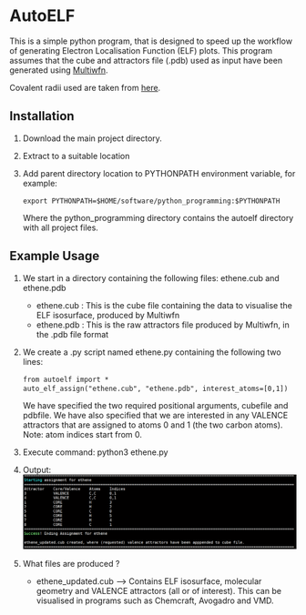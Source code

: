 # AutoELF

This is a simple python program, that is designed to speed up the workflow of generating Electron Localisation Function (ELF) plots. This program assumes that the cube and attractors file (.pdb) used as input have been generated using [Multiwfn](http://sobereva.com/multiwfn/). 

Covalent radii used are taken from [here](https://periodictable.com/Properties/A/CovalentRadius.html).

## Installation

1. Download the main project directory.

2. Extract to a suitable location

3. Add parent directory location to PYTHONPATH environment variable, for example:
    ```
    export PYTHONPATH=$HOME/software/python_programming:$PYTHONPATH
    ```
    Where the python_programming directory contains the autoelf directory with all project files.

## Example Usage

1. We start in a directory containing the following files: ethene.cub and ethene.pdb
    - ethene.cub : This is the cube file containing the data to visualise the ELF isosurface, produced by Multiwfn
    - ethene.pdb : This is the raw attractors file produced by Multiwfn, in the .pdb file format

2. We create a .py script named ethene.py containing the following two lines:
    ```
    from autoelf import *
    auto_elf_assign("ethene.cub", "ethene.pdb", interest_atoms=[0,1])
    ``` 
    We have specified the two required positional arguments, cubefile and pdbfile. We have also specified that we are interested in any VALENCE attractors that are assigned to atoms 0 and 1 (the two carbon atoms). Note: atom indices start from 0.

3. Execute command: python3 ethene.py

4. Output:
    ![ethene_example](ethene_example.PNG) 

5. What files are produced ?
    - ethene_updated.cub --> Contains ELF isosurface, molecular geometry and VALENCE attractors (all or of interest). This can be visualised in programs such as Chemcraft, Avogadro and VMD.
